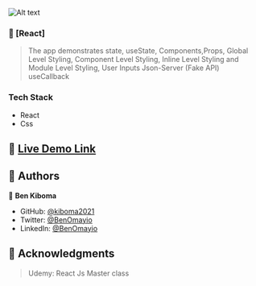 <a name="readme-top"></a>

<!-- PROJECT DESCRIPTION -->
![Alt text](<Screenshot from 2023-12-02 13-02-03.png>)

### 📖 [React] <a name="about-project"></a>

> The app demonstrates state, useState, Components,Props, Global Level Styling, Component Level Styling, Inline Level Styling and Module Level Styling, User Inputs
> Json-Server (Fake API)
> useCallback


### Tech Stack <a name="tech-stack"></a>

- React
- Css


## 🚀 <a href="https://kiboma2021.github.io/React---Bookstore/" target="_blank">Live Demo Link</a>


## 👥 Authors <a name="authors"></a>

👤 **Ben Kiboma**

- GitHub: [@kiboma2021](https://github.com/kiboma2021)
- Twitter: [@BenOmayio](https://twitter.com/omayiobenj)
- LinkedIn: [@BenOmayio](https://www.linkedin.com/in/ben-kiboma/)


<!-- ACKNOWLEDGEMENTS -->

## 🙏 Acknowledgments <a name="acknowledgements"></a>

> Udemy: React Js Master class